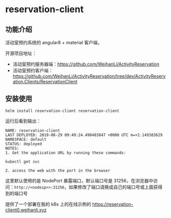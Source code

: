 # reservation-client

## 功能介绍

活动室预约系统的 angular8 + material 客户端，

开源项目地址：

- 活动室预约服务器端：<https://github.com/WeihanLi/ActivityReservation>
- 活动室预约客户端：<https://github.com/WeihanLi/ActivityReservation/tree/dev/ActivityReservation.Clients/ReservationClient>

## 安装使用

```shell
helm install reservation-client reservation-client
```

运行后看到输出：

```shell
NAME: reservation-client
LAST DEPLOYED: 2019-08-29 09:49:24.498483847 +0000 UTC m=+2.149383629
NAMESPACE: default
STATUS: deployed
NOTES:
1. Get the application URL by running these commands:

kubectl get svc

2. access the web with the port in the browser
```

这里默认使用的是 NodePort 暴露端口，默认端口号是 31256，在浏览器中访问：`http://<nodeip>>:31256`，如果修改了端口请换成自己的端口号或上面获得到的端口号

提供了一个部署在我的 k8s 上的在线示例的 <https://reservation-client0.weihanli.xyz>
